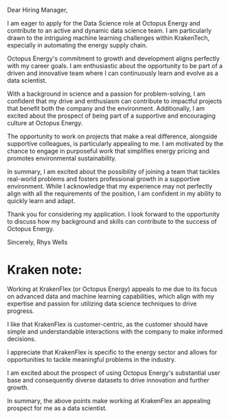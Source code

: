 

Dear Hiring Manager,

I am eager to apply for the Data Science role at Octopus Energy and contribute to an active and dynamic data science team. I am particularly drawn to the intriguing machine learning challenges within KrakenTech, especially in automating the energy supply chain.

Octopus Energy's commitment to growth and development aligns perfectly with my career goals. I am enthusiastic about the opportunity to be part of a driven and innovative team where I can continuously learn and evolve as a data scientist.

With a background in science and a passion for problem-solving, I am confident that my drive and enthusiasm can contribute to impactful projects that benefit both the company and the environment. Additionally, I am excited about the prospect of being part of a supportive and encouraging culture at Octopus Energy.

The opportunity to work on projects that make a real difference, alongside supportive colleagues, is particularly appealing to me. I am motivated by the chance to engage in purposeful work that simplifies energy pricing and promotes environmental sustainability.

In summary, I am excited about the possibility of joining a team that tackles real-world problems and fosters professional growth in a supportive environment. While I acknowledge that my experience may not perfectly align with all the requirements of the position, I am confident in my ability to quickly learn and adapt.

Thank you for considering my application. I look forward to the opportunity to discuss how my background and skills can contribute to the success of Octopus Energy.

Sincerely,
Rhys Wells

# Kraken note:

Working at KrakenFlex (or Octopus Energy) appeals to me due to its focus on advanced data and machine learning capabilities, which align with my expertise and passion for utilizing data science techniques to drive progress.

I like that KrakenFlex is customer-centric, as the customer should have simple and understandable interactions with the company to make informed decisions.

I appreciate that KrakenFlex is specific to the energy sector and allows for opportunities to tackle meaningful problems in the industry.

I am excited about the prospect of using Octopus Energy's substantial user base and consequently diverse datasets to drive innovation and further growth.

In summary, the above points make working at KrakenFlex an appealing prospect for me as a data scientist.